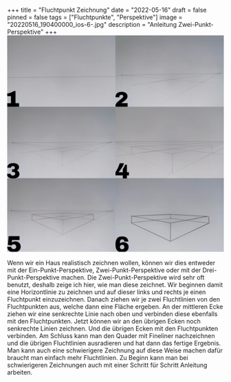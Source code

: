 +++
title = "Fluchtpunkt Zeichnung"
date = "2022-05-16"
draft = false
pinned = false
tags = ["Fluchtpunkte", "Perspektive"]
image = "20220516_190400000_ios-6-.jpg"
description = "Anleitung Zwei-Punkt-Perspektive"
+++
![](20220516_190400000_ios-6-.jpg)

Wenn wir ein Haus realistisch zeichnen wollen, können wir dies entweder mit der Ein-Punkt-Perspektive, Zwei-Punkt-Perspektive oder mit der Drei-Punkt-Perspektive machen. Die Zwei-Punkt-Perspektive wird sehr oft benutzt, deshalb zeige ich hier, wie man diese zeichnet. Wir beginnen damit eine Horizontlinie zu zeichnen und auf dieser links und rechts je einen Fluchtpunkt einzuzeichnen. Danach ziehen wir je zwei Fluchtlinien von den Fluchtpunkten aus, welche dann eine Fläche ergeben. An der mittleren Ecke ziehen wir eine senkrechte Linie nach oben und verbinden diese ebenfalls mit den Fluchtpunkten. Jetzt können wir an den übrigen Ecken noch senkrechte Linien zeichnen. Und die übrigen Ecken mit den Fluchtpunkten verbinden. Am Schluss kann man den Quader mit Fineliner nachzeichnen und die übrigen Fluchtlinien ausradieren und hat dann das fertige Ergebnis. Man kann auch eine schwierigere Zeichnung auf diese Weise machen dafür braucht man einfach mehr Fluchtlinien. Zu Beginn kann man bei schwierigeren Zeichnungen auch mit einer Schritt für Schritt Anleitung arbeiten.
